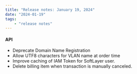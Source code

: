 ```yaml
---
title: "Release notes: January 19, 2024"
date: "2024-01-19"
tags:
    - "release notes"
---
```


#### API
- Deprecate Domain Name Registration
- Allow UTF8 characters for VLAN name at order time
- Improve caching of IAM Token for SoftLayer user.
- Delete billing item when transaction is manually canceled.